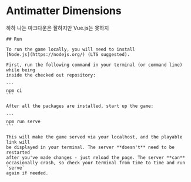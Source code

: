 # Antimatter Dimensions

하하 나는 마크다운은 잘하지만 Vue.js는 못하지

````text
## Run

To run the game locally, you will need to install
[Node.js](https://nodejs.org/) (LTS suggested).

First, run the following command in your terminal (or command line) while being
inside the checked out repository:

```
npm ci
```

After all the packages are installed, start up the game:

```
npm run serve
```

This will make the game served via your localhost, and the playable link will
be displayed in your terminal. The server **doesn't** need to be restarted
after you've made changes - just reload the page. The server **can**
occasionally crash, so check your terminal from time to time and run `serve`
again if needed.
````
